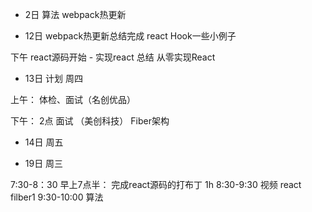 - 2日
算法
webpack热更新

- 12日
webpack热更新总结完成
react Hook一些小例子

下午 
react源码开始 -  实现react 总结
从零实现React


- 13日 计划  周四 

上午： 体检、面试（名创优品） 

下午： 2点 面试 （美创科技）
Fiber架构


- 14日 周五


- 19日 周三

7:30-8：30 早上7点半： 完成react源码的打布丁  1h
8:30-9:30 视频 react filber1 
9:30-10:00 算法
